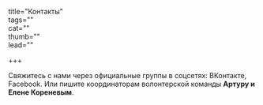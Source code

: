 title="Контакты"   
tags=""   
cat=""   
thumb=""   
lead=""  

+++

Свяжитесь с нами через официальные группы в соцсетях: ВКонтакте, Facebook.
Или пишите координаторам волонтерской команды **Артуру и Елене Кореневым**.